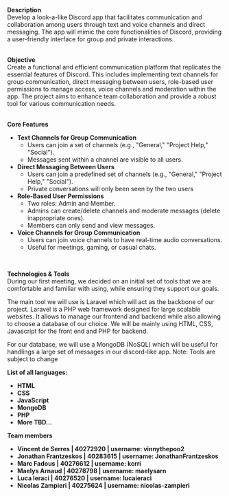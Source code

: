 <b>Description</b><br>
Develop a look-a-like Discord app that facilitates communication and collaboration among users through text and voice channels and direct messaging. The app will mimic the core functionalities of Discord, providing a user-friendly interface for group and private interactions.<br><br>

<b>Objective</b><br>
Create a functional and efficient communication platform that replicates the essential features of Discord. This includes implementing text channels for group communication, direct messaging between users, role-based user permissions to manage access, voice channels and moderation within the app. The project aims to enhance team collaboration and provide a robust tool for various communication needs.<br><br>

<b>Core Features</b><br>
<ul>
    <li><b>Text Channels for Group Communication</b>
        <ul>
            <li>Users can join a set of channels (e.g., "General," "Project Help," "Social").</li>
            <li>Messages sent within a channel are visible to all users.</li>
        </ul>
    </li>
    <li><b>Direct Messaging Between Users</b>
        <ul>
            <li>Users can join a predefined set of channels (e.g., "General," "Project Help," "Social").</li>
            <li>Private conversations will only been seen by the two users </li>
        </ul>
    </li>
    <li><b>Role-Based User Permissions</b>
        <ul>
            <li>Two roles: Admin and Member.</li>
            <li>Admins can create/delete channels and moderate messages (delete inappropriate ones).</li>
            <li>Members can only send and view messages.</li>
        </ul>
    </li>
    <li><b>Voice Channels for Group Communication</b>
        <ul>
            <li>Users can join voice channels to have real-time audio conversations.</li>
            <li>Useful for meetings, gaming, or casual chats.</li>
        </ul>
    </li>
</ul><br>

<b>Technologies & Tools</b><br>
During our first meeting, we decided on an initial set of tools that we are comfortable and familiar with using, while ensuring they support our goals. 

The main tool we will use is Laravel which will act as the backbone of our project. Laravel is a PHP web framework designed for large scalable websites. It allows to manage our frontend and backend while also allowing to choose a database of our choice. We will be mainly using HTML, CSS, Javascript for the front end and PHP for backend.

For our database, we will use a MongoDB (NoSQL) which will be useful for handlings a large set of messages in our discord-like app. 
Note: Tools are subject to change

<b>List of all languages:<b/>
<ul>
    <li>HTML</li>
    <li>CSS</li>
    <li>JavaScript</li>
    <li>MongoDB</li>
    <li>PHP</li>
    <li>More TBD...</li>
</ul>

<b>Team members</b><br>
<ul>
    <li>Vincent de Serres | 40272920 | username: vinnythepoo2</li>
    <li>Jonathan Frantzeskos | 40283615 | username: JonathanFrantzeskos</li>
    <li>Marc Fadous | 40276612 | username: kcrri</li>
    <li>Maelys Arnaud | 40278798 | username: maelysarn</li>
    <li>Luca Ieraci | 40276520 | username: lucaieraci</li>
    <li>Nicolas Zampieri | 40275624 | username: nicolas-zampieri</li>
</ul>
